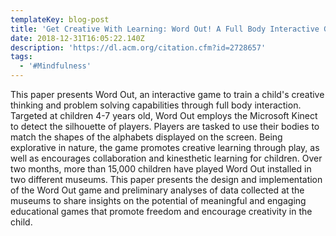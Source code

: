 ```yaml
---
templateKey: blog-post
title: 'Get Creative With Learning: Word Out! A Full Body Interactive Game'
date: 2018-12-31T16:05:22.140Z
description: 'https://dl.acm.org/citation.cfm?id=2728657'
tags:
  - '#Mindfulness'
---
```

This paper presents Word Out, an interactive game to train a child's creative thinking and problem solving capabilities through full body interaction. Targeted at children 4-7 years old, Word Out employs the Microsoft Kinect to detect the silhouette of players. Players are tasked to use their bodies to match the shapes of the alphabets displayed on the screen. Being explorative in nature, the game promotes creative learning through play, as well as encourages collaboration and kinesthetic learning for children. Over two months, more than 15,000 children have played Word Out installed in two different museums. This paper presents the design and implementation of the Word Out game and preliminary analyses of data collected at the museums to share insights on the potential of meaningful and engaging educational games that promote freedom and encourage creativity in the child.
